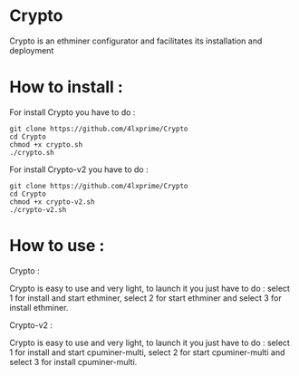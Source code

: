# Crypto
Crypto is an ethminer configurator and facilitates its installation and deployment 
# How to install :
For install Crypto you have to do :
```
git clone https://github.com/4lxprime/Crypto
cd Crypto 
chmod +x crypto.sh
./crypto.sh
```
For install Crypto-v2 you have to do :
```
git clone https://github.com/4lxprime/Crypto
cd Crypto 
chmod +x crypto-v2.sh
./crypto-v2.sh
```
# How to use :
Crypto : 

Crypto is easy to use and very light, to launch it you just have to do : 
select 1 for install and start ethminer, select 2 for start ethminer and select 3 for install ethminer.

Crypto-v2 : 

Crypto is easy to use and very light, to launch it you just have to do : 
select 1 for install and start cpuminer-multi, select 2 for start cpuminer-multi and select 3 for install cpuminer-multi.
